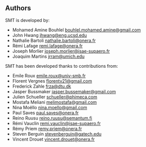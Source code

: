 ## Authors

SMT is developed by:
* Mohamed Amine Bouhlel <bouhlel.mohamed.amine@gmail.com>
* John Hwang <jhwang@eng.ucsd.edu>
* Nathalie Bartoli <nathalie.bartoli@onera.fr>
* Rémi Lafage <remi.lafage@onera.fr> 
* Joseph Morlier <joseph.morlier@isae-supaero.fr>
* Joaquim Martins <jrram@umich.edu>

SMT has been developed thanks to contributions from:
* Emile Roux <emile.roux@univ-smb.fr>
* Florent Vergnes <florentv21@gmail.com>
* Frederick Zahle <frza@dtu.dk>
* Jasper Bussmaker <jasper.bussemaker@gmail.com>
* Julien Schueller <schueller@phimeca.com>
* Mostafa Meliani <melimostafa@gmail.com>
* Nina Moëllo <nina.moello@gmail.com>
* Paul Saves <paul.saves@onera.fr>
* Reino Ruusu <reino.ruusu@semantum.fi>
* Rémi Vauclin <remi.vauclin@isae-supaero.fr>
* Rémy Priem <remy.priem@onera.fr>
* Steven Berguin <stevenberguin@gatech.edu>
* Vincent Drouet <vincent.drouet@onera.fr>
